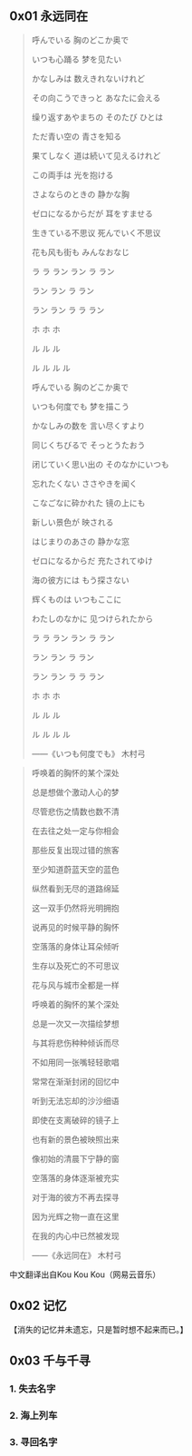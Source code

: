 ## 0x01 永远同在

> 呼んでいる 胸のどこか奥で
> 
> いつも心踊る 梦を见たい
> 
> かなしみは 数えきれないけれど
> 
> その向こうできっと あなたに会える
> 
> 缲り返すあやまちの そのたび ひとは
> 
> ただ青い空の 青さを知る
> 
> 果てしなく 道は続いて见えるけれど
> 
> この両手は 光を抱ける
> 
> さよならのときの 静かな胸
> 
> ゼロになるからだが 耳をすませる
> 
> 生きている不思议 死んでいく不思议
> 
> 花も风も街も みんなおなじ
> 
> ラ ラ ラン ラン ラ ラン
> 
> ラン ラン ラ ラン
> 
> ラン ラン ラ ラ ラン
> 
> ホ ホ ホ
> 
> ル ル ル
> 
> ル ル ル ル
> 
> 呼んでいる 胸のどこか奥で
> 
> いつも何度でも 梦を描こう
> 
> かなしみの数を 言い尽くすより
> 
> 同じくちびるで そっとうたおう
> 
> 闭じていく思い出の そのなかにいつも
> 
> 忘れたくない ささやきを闻く
> 
> こなごなに砕かれた 镜の上にも
> 
> 新しい景色が 映される
> 
> はじまりのあさの 静かな窓
> 
> ゼロになるからだ 充たされてゆけ
> 
> 海の彼方には もう探さない
> 
> 辉くものは いつもここに
> 
> わたしのなかに 见つけられたから
> 
> ラ ラ ラン ラン ラ ラン
> 
> ラン ラン ラ ラン
> 
> ラン ラン ラ ラ ラン
> 
> ホ ホ ホ
> 
> ル ル ル
> 
> ル ル ル ル
> 
> ——《いつも何度でも》  木村弓

> 呼唤着的胸怀的某个深处
> 
> 总是想做个激动人心的梦
> 
> 尽管悲伤之情数也数不清
> 
> 在去往之处一定与你相会
> 
> 那些反复出现过错的旅客
> 
> 至少知道蔚蓝天空的蓝色
> 
> 纵然看到无尽的道路绵延
> 
> 这一双手仍然将光明拥抱
> 
> 说再见的时候平静的胸怀
> 
> 空落落的身体让耳朵倾听
> 
> 生存以及死亡的不可思议
> 
> 花与风与城市全都是一样
> 
> 呼唤着的胸怀的某个深处
> 
> 总是一次又一次描绘梦想
> 
> 与其将悲伤种种倾诉而尽
> 
> 不如用同一张嘴轻轻歌唱
> 
> 常常在渐渐封闭的回忆中
> 
> 听到无法忘却的沙沙细语
> 
> 即使在支离破碎的镜子上
> 
> 也有新的景色被映照出来
> 
> 像初始的清晨下宁静的窗
> 
> 空落落的身体逐渐被充实
> 
> 对于海的彼方不再去探寻
> 
> 因为光辉之物一直在这里
> 
> 在我的内心中已然被发现
> 
> ——《永远同在》  木村弓

中文翻译出自Kou Kou Kou（网易云音乐）

## 0x02 记忆

【消失的记忆并未遗忘，只是暂时想不起来而已。】

## 0x03 千与千寻

### 1. 失去名字

### 2. 海上列车

### 3. 寻回名字